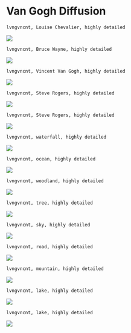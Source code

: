 # Van Gogh Diffusion


`lvngvncnt, Louise Chevalier, highly detailed`

![](https://media.discordapp.net/attachments/953704627826753536/1040439715180064768/1668041106_lvngvncnt_Louise_Chevalier_highly_detailed.png)


`lvngvncnt, Bruce Wayne, highly detailed`

![](https://media.discordapp.net/attachments/884528247998664744/1040065658169327696/1668041334_lvngvncnt_Bruce_Wayne_highly_detailed.png)


`lvngvncnt, Vincent Van Gogh, highly detailed`

![](https://media.discordapp.net/attachments/884528247998664744/1040064643701420092/1668040994_lvngvncnt_Vincent_Van_Gogh_highly_detailed.png)


`lvngvncnt, Steve Rogers, highly detailed`

![](https://media.discordapp.net/attachments/953704627826753536/1040439715557560330/1668041336_lvngvncnt_Steve_Rogers_highly_detailed.png)


`lvngvncnt, Steve Rogers, highly detailed`

![](https://media.discordapp.net/attachments/953704627826753536/1040439717352722503/1668041100_lvngvncnt_Steve_Rogers_highly_detailed.png)


`lvngvncnt, waterfall, highly detailed`

![](https://media.discordapp.net/attachments/953704627826753536/1040439717663080570/1668041764_lvngvncnt_waterfall_highly_detailed.png)


`lvngvncnt, ocean, highly detailed`

![](https://media.discordapp.net/attachments/953704627826753536/1040439716631302194/1668041747_lvngvncnt_ocean_highly_detailed.png)


`lvngvncnt, woodland, highly detailed`

![](https://media.discordapp.net/attachments/953704627826753536/1040439398094884915/1668041965_lvngvncnt_woodland_highly_detailed.png)


`lvngvncnt, tree, highly detailed`

![](https://media.discordapp.net/attachments/953704627826753536/1040439396035473418/1668041954_lvngvncnt_tree_highly_detailed.png)


`lvngvncnt, sky, highly detailed`

![](https://media.discordapp.net/attachments/953704627826753536/1040439395699937401/1668041951_lvngvncnt_sky_highly_detailed.png)


`lvngvncnt, road, highly detailed`

![](https://media.discordapp.net/attachments/953704627826753536/1040439395326636062/1668041948_lvngvncnt_road_highly_detailed.png)


`lvngvncnt, mountain, highly detailed`

![](https://media.discordapp.net/attachments/953704627826753536/1040439394278068244/1668041938_lvngvncnt_mountain_highly_detailed.png)


`lvngvncnt, lake, highly detailed`

![](https://media.discordapp.net/attachments/884528247998664744/1040068341097844736/1668041934_lvngvncnt_lake_highly_detailed.png)


`lvngvncnt, lake, highly detailed`

![](https://media.discordapp.net/attachments/953704627826753536/1040439715964387409/1668041740_lvngvncnt_lake_highly_detailed.png)

